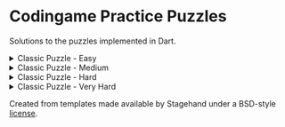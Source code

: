# Codingame Practice Puzzles
Solutions to the puzzles implemented in Dart.

<details>
<summary>Classic Puzzle - Easy</summary>

- [x] [Onboarding][onboarding]
- [x] [The Descent][the-descent]
- [x] [Power of Thor - Episode 1][power-of-thor-episode-1]
- [x] [Chuck Norris][chuck-norris]
- [x] [MIME Type][mime-type]
- [x] [Horse-racing Duals][horse-racing-duals]
- [x] [Temperatures][temperatures]
- [x] [ASCII Art][ascii-art]
- [x] [Defibrillators][defibrillators]
- [x] [1D Spreadsheet][1d-spreadsheet]
- [x] [Rock Paper Scissors Lizard Spock][rock-paper-scissors-lizard-spock]
- [x] [Ghost Legs][ghost-legs]
- [x] [Rectangle Partition][rectangle-partition]
- [ ] [Mars Lander - Episode 1][mars-lander-episode-1]

</details>

<details>
<summary>Classic Puzzle - Medium</summary>
</details>

<details>
<summary>Classic Puzzle - Hard</summary>
</details>

<details>
<summary>Classic Puzzle - Very Hard</summary>
</details>

Created from templates made available by Stagehand under a BSD-style
[license](https://github.com/dart-lang/stagehand/blob/master/LICENSE).

<!-- Classic Puzzle - Easy -->
[onboarding]: https://www.codingame.com/training/easy/onboarding
[the-descent]: https://www.codingame.com/training/easy/the-descent
[power-of-thor-episode-1]: https://www.codingame.com/training/easy/power-of-thor-episode-1
[chuck-norris]: https://www.codingame.com/training/easy/chuck-norris
[mime-type]: https://www.codingame.com/training/easy/mime-type
[horse-racing-duals]: https://www.codingame.com/training/easy/horse-racing-duals
[temperatures]: https://www.codingame.com/training/easy/temperatures
[ascii-art]: https://www.codingame.com/training/easy/ascii-art
[defibrillators]: https://www.codingame.com/training/easy/defibrillators
[1d-spreadsheet]: https://www.codingame.com/training/easy/1d-spreadsheet
[rock-paper-scissors-lizard-spock]: https://www.codingame.com/training/easy/rock-paper-scissors-lizard-spock
[ghost-legs]: https://www.codingame.com/training/easy/ghost-legs
[rectangle-partition]: https://www.codingame.com/training/easy/rectangle-partition
[mars-lander-episode-1]: https://www.codingame.com/training/easy/mars-lander-episode-1